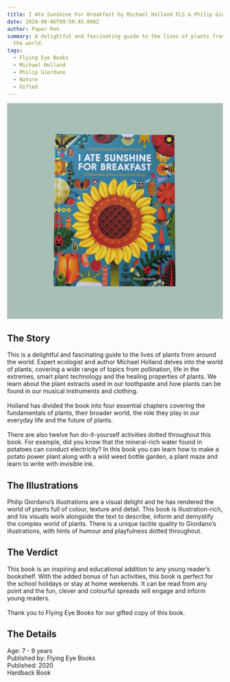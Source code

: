 ```yaml
---
title: I Ate Sunshine For Breakfast by Michael Holland FLS & Philip Giordano
date: 2020-08-06T09:59:45.096Z
author: Paper Ren
summary: A delightful and fascinating guide to the lives of plants from around
  the world.
tags:
  - Flying Eye Books
  - Michael Holland
  - Philip Giordano
  - Nature
  - Gifted
---
```

![I Ate Sunshine For Breakfast front cover](/static/img/dscf8279.jpg "I Ate Sunshine For Breakfast by Michael Holland FLS & Philip Giordano")

## The Story

This is a delightful and fascinating guide to the lives of plants from around the world. Expert ecologist and author Michael Holland delves into the world of plants, covering a wide range of topics from pollination, life in the extremes, smart plant technology and the healing properties of plants. We learn about the plant extracts used in our toothpaste and how plants can be found in our musical instruments and clothing.\
\
Holland has divided the book into four essential chapters covering the fundamentals of plants, their broader world, the role they play in our everyday life and the future of plants.\
\
There are also twelve fun do-it-yourself activities dotted throughout this book. For example, did you know that the mineral-rich water found in potatoes can conduct electricity? In this book you can learn how to make a potato power plant along with a wild weed bottle garden, a plant maze and learn to write with invisible ink.

## The Illustrations

Philip Giordano’s illustrations are a visual delight and he has rendered the world of plants full of colour, texture and detail. This book is illustration-rich, and his visuals work alongside the text to describe, inform and demystify the complex world of plants. There is a unique tactile quality to Giordano’s illustrations, with hints of humour and playfulness dotted throughout.

## The Verdict

This book is an inspiring and educational addition to any young reader’s bookshelf. With the added bonus of fun activities, this book is perfect for the school holidays or stay at home weekends. It can be read from any point and the fun, clever and colourful spreads will engage and inform young readers.\
\
Thank you to Flying Eye Books for our gifted copy of this book.

## The Details

Age: 7 - 9 years\
Published by: Flying Eye Books\
Published: 2020\
Hardback Book